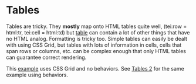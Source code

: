 # Tables
Tables are tricky. They **mostly** map onto HTML tables quite well, (tei:row = html:tr, tei:cell = html:td) but [table](https://tei-c.org/release/doc/tei-p5-doc/en/html/ref-table.html) can contain a lot of other things that have no HTML analog. Formatting is tricky too. Simple tables can easily be dealt with using CSS Grid, but tables with lots of information in cells, cells that span rows or columns, etc. can be complex enough that only HTML tables can guarantee correct rendering.

This [example](https://tei-c.org/release/doc/tei-p5-doc/en/html/ref-table.html#index-egXML-d53e118259) uses CSS Grid and no behaviors. See [Tables 2](/index.html#Tables-2) for the same example using behaviors.